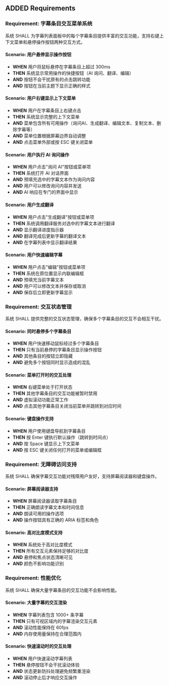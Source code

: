 ## ADDED Requirements

### Requirement: 字幕条目交互菜单系统

系统 SHALL 为字幕列表面板中的每个字幕条目提供丰富的交互功能，支持右键上下文菜单和悬停操作按钮两种交互方式。

#### Scenario: 用户悬停显示操作按钮

- **WHEN** 用户将鼠标悬停在字幕条目上超过 300ms
- **THEN** 系统显示常用操作的快捷按钮（AI 询问、翻译、编辑）
- **AND** 按钮不会干扰原有的点击跳转功能
- **AND** 按钮在当前主题下显示正确的样式

#### Scenario: 用户右键显示上下文菜单

- **WHEN** 用户在字幕条目上右键点击
- **THEN** 系统显示完整的上下文菜单
- **AND** 菜单包含所有可用操作（询问AI、生成翻译、编辑文本、复制文本、删除字幕等）
- **AND** 菜单位置根据屏幕边界自动调整
- **AND** 点击菜单外部或按 ESC 键关闭菜单

#### Scenario: 用户执行 AI 询问操作

- **WHEN** 用户点击"询问 AI"按钮或菜单项
- **THEN** 系统打开 AI 对话界面
- **AND** 预填充选中的字幕文本作为询问内容
- **AND** 用户可以修改询问内容并发送
- **AND** AI 响应在专门的界面中显示

#### Scenario: 用户生成翻译

- **WHEN** 用户点击"生成翻译"按钮或菜单项
- **THEN** 系统调用翻译服务对选中的字幕文本进行翻译
- **AND** 显示翻译进度指示器
- **AND** 翻译完成后更新字幕的翻译文本
- **AND** 在字幕列表中显示翻译结果

#### Scenario: 用户快速编辑字幕

- **WHEN** 用户点击"编辑"按钮或菜单项
- **THEN** 系统在原位置显示内联编辑框
- **AND** 预填充当前字幕文本
- **AND** 用户可以修改文本并保存或取消
- **AND** 保存后立即更新字幕显示

### Requirement: 交互状态管理

系统 SHALL 提供完整的交互状态管理，确保多个字幕条目的交互不会相互干扰。

#### Scenario: 同时悬停多个字幕条目

- **WHEN** 用户快速移动鼠标经过多个字幕条目
- **THEN** 只有当前悬停的字幕条目显示操作按钮
- **AND** 其他条目的按钮立即隐藏
- **AND** 避免多个按钮同时显示造成的混乱

#### Scenario: 菜单打开时的交互处理

- **WHEN** 右键菜单处于打开状态
- **THEN** 其他字幕条目的交互功能被暂时禁用
- **AND** 虚拟滚动功能正常工作
- **AND** 点击其他字幕条目关闭当前菜单并跳转到对应时间

#### Scenario: 键盘操作支持

- **WHEN** 用户使用键盘导航到字幕条目
- **THEN** 按 Enter 键执行默认操作（跳转到时间点）
- **AND** 按 Space 键显示上下文菜单
- **AND** 按 ESC 键关闭任何打开的菜单或编辑框

### Requirement: 无障碍访问支持

系统 SHALL 确保字幕交互功能对残障用户友好，支持屏幕阅读器和键盘操作。

#### Scenario: 屏幕阅读器支持

- **WHEN** 屏幕阅读器读取字幕条目
- **THEN** 正确朗读字幕文本和时间信息
- **AND** 朗读可用的操作选项
- **AND** 操作按钮具有正确的 ARIA 标签和角色

#### Scenario: 高对比度模式支持

- **WHEN** 系统处于高对比度模式
- **THEN** 所有交互元素保持足够的对比度
- **AND** 悬停和焦点状态清晰可见
- **AND** 颜色不影响功能识别

### Requirement: 性能优化

系统 SHALL 确保大量字幕条目的交互功能不会影响性能。

#### Scenario: 大量字幕的交互渲染

- **WHEN** 字幕列表包含 1000+ 条字幕
- **THEN** 只有可视区域内的字幕渲染交互元素
- **AND** 滚动性能保持在 60fps
- **AND** 内存使用量保持在合理范围内

#### Scenario: 快速滚动时的交互处理

- **WHEN** 用户快速滚动字幕列表
- **THEN** 悬停按钮不会干扰滚动体验
- **AND** 状态更新防抖处理避免频繁重渲染
- **AND** 滚动停止后才响应交互操作
